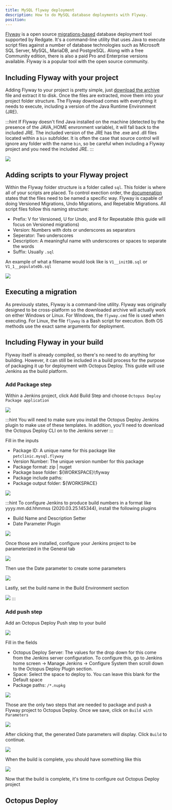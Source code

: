 ```yaml
---
title: MySQL flyway deployment
description: How to do MySQL database deployments with Flyway.
position: 
---
```


[Flyway](https://flywaydb.org/) is a open source [migrations-based](https://octopus.com/blog/sql-server-deployment-options-for-octopus-deploy) database deployment tool supported by Redgate.  It's a command-line utility that uses Java to execute script files against a number of database technologies such as Microsoft SQL Server, MySQL, MariaDB, and PostgreSQL.  Along with a free Community edition, there is also a paid Pro and Enterprise versions available.  Flyway is a popular tool with the open source community.

## Including Flyway with your project
Adding Flyway to your project is pretty simple, just [download the archive](https://flywaydb.org/download/) file and extract it to disk.  Once the files are extracted, move them into your project folder structure.  The Flyway download comes with everything it needs to execute, including a version of the Java Runtime Environment (JRE).  

:::hint
If Flyway doesn't find Java installed on the machine (detected by the presence of the JAVA_HOME envronment variable), it will fall back to the included JRE.  The included version of the JRE has the .exe and .dll files located within a `bin` subfolder.  It is often the case that source control will ignore any folder with the name `bin`, so be careful when including a Flyway project and you need the included JRE.
:::

![](images/visual-studio-code-add-flyway.png)

## Adding scripts to your Flyway project
Within the Flyway folder structure is a folder called `sql`.  This folder is where all of your scripts are placed.  To control exection order, the [documenation](https://flywaydb.org/documentation/) states that the files need to be named a specific way.  Flyway is capable of doing Versioned Migrations, Undo Migrations, and Repetable Migrations.  All script files follow this naming structure:

- Prefix: V for Versioned, U for Undo, and R for Repeatable (this guide will focus on Versioned migrations)
- Version: Numbers with dots or underscores as separators
- Seperator: Two underscores
- Description: A meaningful name with underscores or spaces to separate the words
- Suffix: Usually `.sql`

An example of what a filename would look like is `V1__initDB.sql` or `V1_1__populateDb.sql`

![](images/visual-studio-code-scripts.png)

## Executing a migration
As previously states, Flyway is a command-line utility.  Flyway was originally designed to be cross-platform so the downloaded archive will actually work on either Windows or Linux.  For Windows, the `flyway.cmd` file is used when executing.  For Linux, the file `flyway` is a Bash script for execution.  Both OS methods use the exact same arguments for deployment.

## Including Flyway in your build
Flyway itself is already compiled, so there's no need to do anything for building.  However, it can still be included in a build process for the purpose of packaging it up for deployment with Octopus Deploy.  This guide will use Jenkins as the build platform.  

### Add Package step
Within a Jenkins project, click Add Build Step and choose `Octopus Deploy Package application`

![](images/jenkins-build-add-step.png)

:::hint
You will need to make sure you install the Octopus Deploy Jenkins plugin to make use of these templates.  In addition, you'll need to download the Octopus Deploy CLI on to the Jenkins server
:::

Fill in the inputs
- Package ID: A unique name for this package like `petclinic.mysql.flyway`
- Version Number: The unique version number for this package
- Package format: zip | nuget
- Package base folder: ${WORKSPACE}\flyway
- Package include paths:
- Package output folder: ${WORKSPACE}

![](images/jenkins-build-package-flyway.png)

:::hint
To configure Jenkins to produce build numbers in a format like yyyy.mm.dd.hhmmss (2020.03.25.145344), install the following plugins
- Build Name and Description Setter
- Date Parameter Plugin

![](images/jenkins-plugins.png)

Once those are installed, configure your Jenkins project to be parameterized in the General tab

![](images/jenkins-build-parameterized.png)

Then use the Date parameter to create some parameters

![](images/jenkins-build-date-parameters.png)

Lastly, set the build name in the Build Environment section

![](images/jenkins-build-set-name.png)
:::

### Add push step
Add an Octopus Deploy Push step to your build

![](images/jenkins-build-add-push-step.png)

Fill in the fields
- Octopus Deploy Server: The values for the drop down for this come from the Jenkins server configuration.  To configure this, go to Jenkins home screen -> Manage Jenkins -> Configure System then scroll down to the Octopus Deploy Plugin section.
- Space: Select the space to deploy to.  You can leave this blank for the Default space
- Package paths: `/*.nupkg`

![](images/jenkins-build-push-packages.png)

Those are the only two steps that are needed to package and push a Flyway project to Octopus Deploy.  Once we save, click on `Build with Parameters`

![](images/jenkins-build-with-parameters.png)

After clicking that, the generated Date parameters will display.  Click `Build` to continue.

![](images/jenkins-build-parameters.png)

When the build is complete, you should have something like this

![](images/jenkins-build-success.png)

Now that the build is complete, it's time to configure out Octopus Deploy project

## Octopus Deploy
